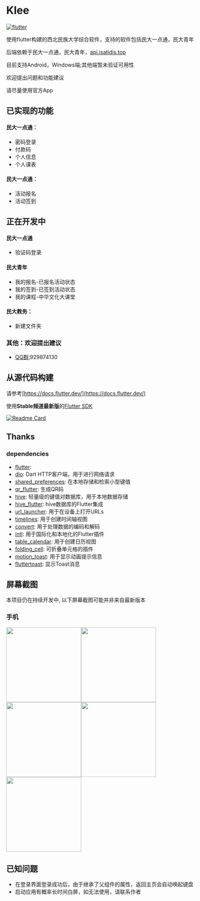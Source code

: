 # Klee

[![flutter](https://img.shields.io/badge/flutter-3.13.9-blue)](https://flutter.dev/) 

使用flutter构建的西北民族大学综合软件，支持的软件包括民大一点通，民大青年

后端依赖于民大一点通，民大青年，[api.isatidis.top](https://github.com/Isatidia/Klee-3DES)

目前支持Android，Windows端;其他端暂未验证可用性

欢迎提出问题和功能建议

请尽量使用官方App

## 已实现的功能
#### 民大一点通：
- 密码登录
- 付款码
- 个人信息
- 个人课表
#### 民大一点通：
- 活动报名
- 活动签到

## 正在开发中
#### 民大一点通
 - 验证码登录
#### 民大青年
 - 我的报名-已报名活动状态
 - 我的签到-已签到活动状态
 - 我的课程-中华文化大课堂
#### 民大教务：
 - 新建文件夹
### 其他：欢迎提出建议
- [QQ群:](http://qm.qq.com/cgi-bin/qm/qr?_wv=1027&k=jBzF3oGkYB4v6_ILyh3IMBTePJs2x2E3&authKey=Xx608ZC7WxTRKj3RGI628sBTVhHFe2i6bfVEwdnii5lmxkmsZLUFP%2Bnzn3fk%2F0QU&noverify=0&group_code=929874130/)929874130 

## 从源代码构建
请参考[https://docs.flutter.dev/](https://docs.flutter.dev/)

使用**Stable频道最新版**的[Flutter SDK](https://docs.flutter.dev/get-started/install)

[![Readme Card](https://github-readme-stats.vercel.app/api/pin/?username=Isatidia&repo=Klee-3DES)](https://github.com/Isatidia/Klee-3DES)

## Thanks

### dependencies
- [flutter](https://flutter.dev/): 
- [dio](https://pub.dev/packages/dio): Dart HTTP客户端，用于进行网络请求
- [shared_preferences](https://pub.dev/packages/shared_preferences): 在本地存储和检索小型键值
- [qr_flutter](https://pub.dev/packages/qr_flutter): 生成QR码
- [hive](https://pub.dev/packages/hive): 轻量级的键值对数据库，用于本地数据存储
- [hive_flutter](https://pub.dev/packages/hive_flutter): hive数据库的Flutter集成
- [url_launcher](https://pub.dev/packages/url_launcher): 用于在设备上打开URLs
- [timelines](https://pub.dev/packages/timelines): 用于创建时间轴视图
- [convert](https://pub.dev/packages/convert): 用于处理数据的编码和解码
- [intl](https://pub.dev/packages/intl): 用于国际化和本地化的Flutter插件
- [table_calendar](https://pub.dev/packages/table_calendar): 用于创建日历视图
- [folding_cell](https://pub.dev/packages/folding_cell): 可折叠单元格的插件
- [motion_toast](https://pub.dev/packages/motion_toast): 用于显示动画提示信息
- [fluttertoast](https://pub.dev/packages/fluttertoast): 显示Toast消息

## 屏幕截图

本项目仍在持续开发中, 以下屏幕截图可能并非来自最新版本
### 手机
<img src="https://cc.isatidis.top/screenshots/1.jpg" style="width: 200px"><img src="https://cc.isatidis.top/screenshots/2.jpg" style="width: 200px"><img src="https://cc.isatidis.top/screenshots/3.jpg" style="width: 200px"><img src="https://cc.isatidis.top/screenshots/4.jpg" style="width: 200px"><img src="https://cc.isatidis.top/screenshots/5.jpg" style="width: 200px">
## 已知问题
 - 在登录界面登录成功后，由于继承了父组件的属性，返回主页会自动唤起键盘
 - 启动应用有概率长时间白屏，如无法使用，请联系作者

